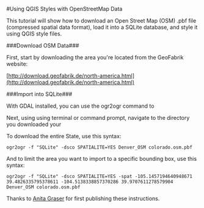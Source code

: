 #Using QGIS Styles with OpenStreetMap Data

This tutorial will show how to download an Open Street Map (OSM) .pbf file (compressed spatial data format), load it into a SQLite database, and style it using QGIS style files.

###Download OSM Data###

First, start by downloading the area you're located from the GeoFabrik website:

 [http://download.geofabrik.de/north-america.html](http://download.geofabrik.de/north-america.html)

###Import into SQLite###

With GDAL installed, you can use the ogr2ogr command to 

Next, using using terminal or command prompt, navigate to the directory you downloaded your

To download the entire State, use this syntax:

	ogr2ogr -f "SQLite" -dsco SPATIALITE=YES Denver_OSM colorado.osm.pbf
 
And to limit the area you want to import to a specific bounding box, use this syntax:

	ogr2ogr -f "SQLite" -dsco SPATIALITE=YES -spat -105.1457194640948671 39.4826335795378611 -104.5138338857370286 39.9707611278579904 Denver_OSM colorado.osm.pbf


Thanks to [Anita Graser](http://anitagraser.com/2014/05/31/a-guide-to-googlemaps-like-maps-with-osm-in-qgis/) for first publishing these instructions.

